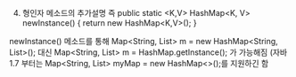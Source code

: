 4. 형인자 메소드의 추가설명
즉 
public static <K,V> HashMap<K, V> newInstance() {
	return new HashMap<K,V>();
}

newInstance() 메소드를 통해 Map<String, List<String>> m = new HashMap<String, List<String>>();
대신 Map<String, List<String>> m = HashMap.getInstance(); 가 가능해짐
(자바 1.7 부터는 Map<String, List<String>> myMap = new HashMap<>();를 지원하긴 함
